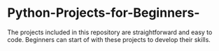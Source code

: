 # Python-Projects-for-Beginners-

The projects included in this repository are straightforward and easy to code. Beginners can start of with these projects to develop their skills.
